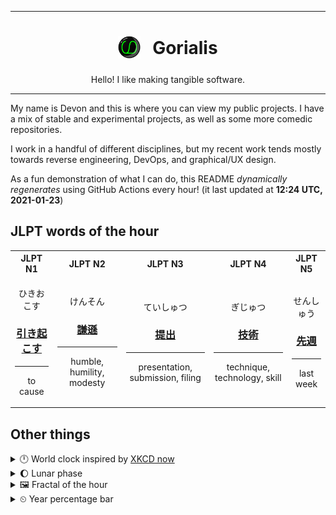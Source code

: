 ***

<h1 align="center">
<sub>
    <img src="readme/resources/avatar.png" height="36">
</sub>
&nbsp;
Gorialis
</h1>
<p align="center">
Hello! I like making tangible software.
</p>

***

My name is Devon and this is where you can view my public projects. I have a mix of stable and experimental projects, as well as some more comedic repositories.

I work in a handful of different disciplines, but my recent work tends mostly towards reverse engineering, DevOps, and graphical/UX design.

As a fun demonstration of what I can do, this README *dynamically regenerates* using GitHub Actions every hour! (it last updated at **12:24 UTC, 2021-01-23**)

<h2>JLPT words of the hour</h2>
<table>
    <tr>
        <th>JLPT N1</th>
        <th>JLPT N2</th>
        <th>JLPT N3</th>
        <th>JLPT N4</th>
        <th>JLPT N5</th>
    </tr>
    <tr>
        <td>
            <p align="center">ひきおこす</p>
            <h3 align="center"><b><a href="https://jisho.org/search/%E5%BC%95%E3%81%8D%E8%B5%B7%E3%81%93%E3%81%99">引き起こす</a></b></h3>
            <hr>
            <p align="center">to cause</p>
        </td>
        <td>
            <p align="center">けんそん</p>
            <h3 align="center"><b><a href="https://jisho.org/search/%E8%AC%99%E9%81%9C">謙遜</a></b></h3>
            <hr>
            <p align="center">humble,<wbr> humility,<wbr> modesty</p>
        </td>
        <td>
            <p align="center">ていしゅつ</p>
            <h3 align="center"><b><a href="https://jisho.org/search/%E6%8F%90%E5%87%BA">提出</a></b></h3>
            <hr>
            <p align="center">presentation,<wbr> submission,<wbr> filing</p>
        </td>
        <td>
            <p align="center">ぎじゅつ</p>
            <h3 align="center"><b><a href="https://jisho.org/search/%E6%8A%80%E8%A1%93">技術</a></b></h3>
            <hr>
            <p align="center">technique,<wbr> technology,<wbr> skill</p>
        </td>
        <td>
            <p align="center">せんしゅう</p>
            <h3 align="center"><b><a href="https://jisho.org/search/%E5%85%88%E9%80%B1">先週</a></b></h3>
            <hr>
            <p align="center">last week</p>
        </td>
    </tr>
</table>

<h2>Other things</h2>
<details>
<summary>🕛  World clock inspired by <a href="https://xkcd.com/now">XKCD now</a></summary>

> <img src="generated/now.png" width="512">

</details>
<details>
<summary>🌔 Lunar phase</summary>

The moon is approximately 36.95% through its phase (Waxing Gibbous).

</details>
<details>
<summary>&#x1f5bc; Fractal of the hour</summary>

> <img src="generated/fractal.png" width="512">

</details>
<details>
<summary>&#x23f2; Year percentage bar</summary>
<pre><code>2021 [█▁▁▁▁▁▁▁▁▁▁▁▁▁▁▁▁▁▁▁] 6.17%</code></pre>
</details>
